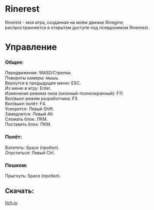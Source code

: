 # Rinerest
Rinerest - моя игра, созданная на моём движке Rinegine, распространняется в открытом доступе под псевдонимом Rinemest.

# Управление

### Общее:
Передвижение: WASD/Стрелки.\
Повороты камеры: мышь.\
Вернутся в предыдущее меню: ESC.\
Из меню в игру: Enter.\
Изменение режима окна (оконный-полноэкранный): F11.\
Вкл/выкл режим разработчика: F3.\
Вкл/выкл полёт: F4.\
Ускорится: Левый Shift.\
Замедлится: Левый Alt\
Сломать блок: ЛКМ.\
Поставить блок: ПКМ.

### Полёт:
Взлететь: Space (пробел).\
Опуститься: Левый Ctrl.

### Пешком:
Прыгнуть: Space (пробел).

## Скачать:
[Itch.io](https://rinemest.itch.io/rinerest)
